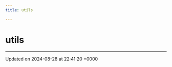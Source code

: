```yaml
---
title: utils

---
```


# utils








-------------------------------

Updated on 2024-08-28 at 22:41:20 +0000